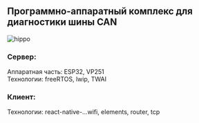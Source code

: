 Программно-аппаратный комплекс для диагностики шины CAN
---
![hippo](https://s10.gifyu.com/images/testff254d9afcfb1906.gif)<br />
### Сервер:
Аппаратная часть: ESP32, VP251<br />
Технологии: freeRTOS, lwip, TWAI

### Клиент:
Технологии: react-native-...wifi, elements, router, tcp 
